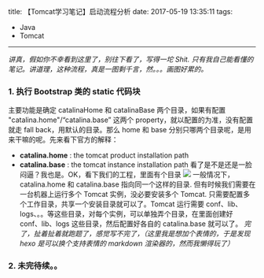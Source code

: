 title: 【Tomcat学习笔记】启动流程分析
date: 2017-05-19 13:35:11
tags:
- Java
- Tomcat
---
*讲真，假如你不幸看到这里了，别往下看了，写得一坨 Shit. 只有我自己能看懂的笔记。讲道理，这种流程，真是一图剩千言，然。。。画图好累的。*
### 1. 执行 Bootstrap 类的 static 代码块
主要功能是确定 catalinaHome 和 catalinaBase 两个目录，如果有配置 "catalina.home"/“catalina.base” 这两个 property，就以配置的为准，没有配置就走 fall back，用默认的目录。那么 home 和 base 分别只哪两个目录呢，是用来干嘛的呢。先来看下官方的解释：
* **catalina.home** : the tomcat product installation path
* **catalina.base** : the tomcat instance installation path
看了是不是还是一脸闷逼？我也是。OK，看下我们的工程，里面有个目录
![](/images/【Tomcat学习笔记】启动流程分析_1.png)<!--more-->
一般情况下，catalina.home 和 catalina.base 指向同一个这样的目录. 但有时候我们需要在一台机器上运行多个 Tomcat 实例，没必要安装多个 Tomcat. 只需要配置多个工作目录，共享一个安装目录就可以了。Tomcat 运行需要 conf、lib、logs、。。等这些目录，对每个实例，可以单独弄个目录，在里面创建好 conf、lib、logs 这些目录，然后配置好各自的 catalina.base 就可以了。
*完了，扯着扯着就跑题了，感觉写不完了，（这里我是想加个表情的，于是发现 hexo 是可以换个支持表情的 markdown 渲染器的，然而我懒得玩了）*

### 2. 未完待续。。
